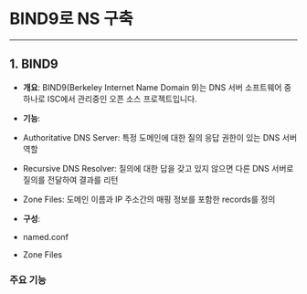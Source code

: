 # **BIND9로 NS 구축**

  

---

  

## **1. BIND9**

  

- **개요**: BIND9(Berkeley Internet Name Domain 9)는 DNS 서버 소프트웨어 중 하나로 ISC에서 관리중인 오픈 소스 프로젝트입니다.

  

- **기능**:

  

- Authoritative DNS Server: 특정 도메인에 대한 질의 응답 권한이 있는 DNS 서버 역할

- Recursive DNS Resolver: 질의에 대한 답을 갖고 있지 않으면 다른 DNS 서버로 질의를 전달하여 결과를 리턴

- Zone Files: 도메인 이름과 IP 주소간의 매핑 정보를 포함한 records를 정의

  

- **구성**:

  

- named.conf

- Zone Files

### **주요 기능**